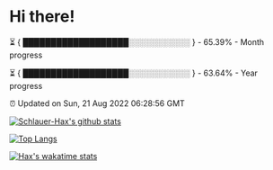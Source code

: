 # Hi there!

⏳ { ███████████████████░░░░░░░░░░░ } - 65.39% - Month progress

⏳ { ███████████████████░░░░░░░░░░░ } - 63.64% - Year progress

⏰ Updated on Sun, 21 Aug 2022 06:28:56 GMT


[![Schlauer-Hax's github stats](https://github-readme-stats.vercel.app/api?username=Schlauer-Hax&show_icons=true&theme=dark&count_private=true)](https://github.com/Schlauer-Hax)


[![Top Langs](https://github-readme-stats.vercel.app/api/top-langs/?username=Schlauer-Hax&layout=compact&theme=dark)](https://github.com/Schlauer-Hax?tab=repositories)


[![Hax's wakatime stats](https://github-readme-stats.vercel.app/api/wakatime?username=Hax&theme=dark)](https://wakatime.com/@Hax)

